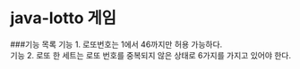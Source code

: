 # java-lotto 게임

###기능 목록
기능 1. 로또번호는 1에서 46까지만 허용 가능하다.  
기능 2. 로또 한 세트는 로또 번호를 중복되지 않은 상태로 6가지를 가지고 있어야 한다.  
